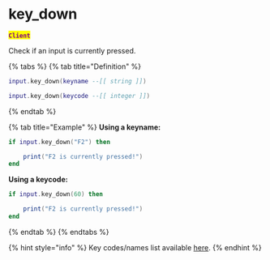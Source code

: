 # key\_down

<mark style="color:purple;">**`Client`**</mark>

Check if an input is currently pressed.

{% tabs %}
{% tab title="Definition" %}
```lua
input.key_down(keyname --[[ string ]])
```

```lua
input.key_down(keycode --[[ integer ]])
```
{% endtab %}

{% tab title="Example" %}
**Using a keyname:**

```lua
if input.key_down("F2") then

    print("F2 is currently pressed!")
end
```

**Using a keycode:**

```lua
if input.key_down(60) then

    print("F2 is currently pressed!")
end
```
{% endtab %}
{% endtabs %}

{% hint style="info" %}
Key codes/names list available [here](../../game-reference/key-codes.md).
{% endhint %}
